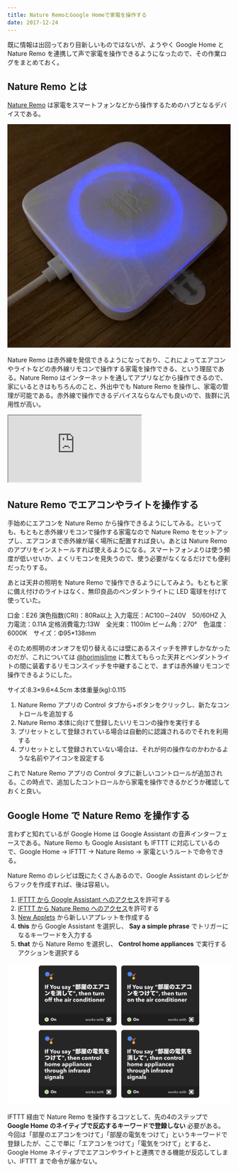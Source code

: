 ```yaml
---
title: Nature RemoとGoogle Homeで家電を操作する
date: 2017-12-24
---
```


既に情報は出回っており目新しいものではないが、ようやく Google Home と Nature Remo を連携して声で家電を操作できるようになったので、その作業ログをまとめておく。

## Nature Remo とは

[Nature Remo](https://nature.global/) は家電をスマートフォンなどから操作するためのハブとなるデバイスである。

![設置したNature Remo](/img/posts/2017/nature-remo-google-home/nature-remo.jpg)

Nature Remo は赤外線を発信できるようになっており、これによってエアコンやライトなどの赤外線リモコンで操作する家電を操作できる、という理屈である。Nature Remo はインターネットを通してアプリなどから操作できるので、家にいるときはもちろんのこと、外出中でも Nature Remo を操作し、家電の管理が可能である。赤外線で操作できるデバイスならなんでも良いので、抜群に汎用性が高い。

<iframe loading="lazy" src="https://www.youtube.com/embed/U0jAX-hKW3A" title="YouTube video player" allow="accelerometer; autoplay; clipboard-write; encrypted-media; gyroscope; picture-in-picture; web-share" allowfullscreen></iframe>

## Nature Remo でエアコンやライトを操作する

手始めにエアコンを Nature Remo から操作できるようにしてみる。といっても、もともと赤外線リモコンで操作する家電なので Nature Remo をセットアップし、エアコンまで赤外線が届く場所に配置すれば良い。あとは Nature Remo のアプリをインストールすれば使えるようになる。スマートフォンよりは使う頻度が低いせいか、よくリモコンを見失うので、使う必要がなくなるだけでも便利だったりする。

あとは天井の照明を Nature Remo で操作できるようにしてみよう。もともと家に備え付けのライトはなく、無印良品のペンダントライトに LED 電球を付けて使っていた。

<affiliate-link
  src="https://images-na.ssl-images-amazon.com/images/I/61k9jX3DGYL._SX425_.jpg"
  href="https://www.amazon.co.jp/dp/B0716KGVFM/"
  tag="1000ch-22"
  title="ボンコシ　LED電球 E26口金 100W形相当 1100lm 昼光色相当(13W) 一般電球・ボール電球タイプ・95mm径">
  口金：E26 演色指数(CRI)：80Ra以上
  入力電圧：AC100－240V　50/60HZ 入力電流：0.11A
  定格消費電力:13W　全光束：1100lm
  ビーム角：270°　色温度：6000K　サイズ：Φ95*138mm
</affiliate-link>

そのため照明のオンオフを切り替えるには壁にあるスイッチを押すしかなかったのだが、これについては [@horimislime](https://twitter.com/horimislime) に教えてもらった天井とペンダントライトの間に装着するリモコンスイッチを中継することで、まずは赤外線リモコンで操作できるようにした。

<affiliate-link
  src="https://images-na.ssl-images-amazon.com/images/I/710j2hSaJcL._SX425_.jpg"
  href="https://www.amazon.co.jp/dp/B01ABMGF1Y/"
  tag="1000ch-22"
  title="天井照明器具専用 リモコンスイッチ [品番]07-8250 OCR-04W">
  サイズ:8.3×9.6×4.5cm
  本体重量(kg):0.115
</affiliate-link>

1. Nature Remo アプリの Control タブから+ボタンをクリックし、新たなコントロールを追加する
2. Nature Remo 本体に向けて登録したいリモコンの操作を実行する
3. プリセットとして登録されている場合は自動的に認識されるのでそれを利用する
4. プリセットとして登録されていない場合は、それが何の操作なのかわかるような名前やアイコンを設定する

これで Nature Remo アプリの Control タブに新しいコントロールが追加される。この時点で、追加したコントロールから家電を操作できるかどうか確認しておくと良い。

## Google Home で Nature Remo を操作する

言わずと知れているが Google Home は Google Assistant の音声インターフェースである。Nature Remo も Google Assistant も IFTTT に対応しているので、Google Home → IFTTT → Nature Remo → 家電というルートで命令できる。

Nature Remo のレシピは既にたくさんあるので、Google Assistant のレシピからフックを作成すれば、後は容易い。

1. [IFTTT から Google Assistant へのアクセス](https://ifttt.com/google_assistant)を許可する
2. [IFTTT から Nature Remo へのアクセス](https://ifttt.com/nature)を許可する
3. [New Applets](https://ifttt.com/create) から新しいアプレットを作成する
4. **this** から Google Assistant を選択し、 **Say a simple phrase** でトリガーになるキーワードを入力する
5. **that** から Nature Remo を選択し、 **Control home appliances** で実行するアクションを選択する

![IFTTTのレシピ](/img/posts/2017/nature-remo-google-home/ifttt-recipes.png)

IFTTT 経由で Nature Remo を操作するコツとして、先の4のステップで **Google Home のネイティブで反応するキーワードで登録しない** 必要がある。今回は「部屋のエアコンをつけて」「部屋の電気をつけて」というキーワードで登録したが、ここで単に「エアコンをつけて」「電気をつけて」とすると、Google Home ネイティブでエアコンやライトと連携できる機能が反応してしまい、IFTTT まで命令が届かない。
